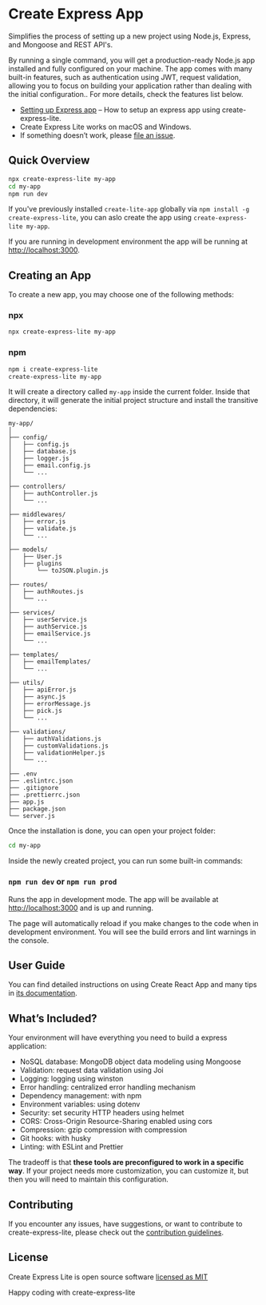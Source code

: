 # Create Express App

Simplifies the process of setting up a new project using
Node.js, Express, and Mongoose and REST API's.

By running a single command, you will get a production-ready Node.js app installed and fully configured on your machine. The app comes with many built-in features, such as authentication using JWT, request validation, allowing you to focus on building your application rather than dealing with the initial configuration.. For more details, check the features list below.

- [Setting up Express app](#creating-an-app) – How to setup an express app using create-express-lite.
- Create Express Lite works on macOS and Windows.
- If something doesn’t work, please [file an issue](https://github.com/the-developer-org/create-express-lite/issues/new).

## Quick Overview

```sh
npx create-express-lite my-app
cd my-app
npm run dev
```

If you've previously installed `create-lite-app` globally via `npm install -g create-express-lite`, you can aslo create the app using `create-express-lite my-app`.

If you are running in development environment the app will be running at [http://localhost:3000](http://localhost:3000).

## Creating an App

To create a new app, you may choose one of the following methods:

### npx

```sh
npx create-express-lite my-app
```

### npm

```sh
npm i create-express-lite
create-express-lite my-app
```

It will create a directory called `my-app` inside the current folder.
Inside that directory, it will generate the initial project structure and install the transitive dependencies:

```
my-app/
│
├── config/
│   ├── config.js
│   ├── database.js
│   ├── logger.js
│   ├── email.config.js
│   └── ...
│
├── controllers/
│   ├── authController.js
│   └── ...
│
├── middlewares/
│   ├── error.js
│   ├── validate.js
│   └── ...
│
├── models/
│   ├── User.js
│   ├── plugins
│       └── toJSON.plugin.js
│
├── routes/
│   ├── authRoutes.js
│   └── ...
│
├── services/
│   ├── userService.js
│   ├── authService.js
│   ├── emailService.js
│   └── ...
│
├── templates/
│   ├── emailTemplates/
│   └── ...
│
├── utils/
│   ├── apiError.js
│   ├── async.js
│   ├── errorMessage.js
│   ├── pick.js
│   └── ...
│
├── validations/
│   ├── authValidations.js
│   ├── customValidations.js
│   ├── validationHelper.js
│   └── ...
│
├── .env
├── .eslintrc.json
├── .gitignore
├── .prettierrc.json
├── app.js
├── package.json
└── server.js

```

Once the installation is done, you can open your project folder:

```sh
cd my-app
```

Inside the newly created project, you can run some built-in commands:

### `npm run dev` or `npm run prod`

Runs the app in development mode.
The app will be available at [http://localhost:3000](http://localhost:3000) and is up and running.

The page will automatically reload if you make changes to the code when in development environment.
You will see the build errors and lint warnings in the console.

## User Guide

You can find detailed instructions on using Create React App and many tips in [its documentation]().

## What’s Included?

Your environment will have everything you need to build a express application:

- NoSQL database: MongoDB object data modeling using Mongoose
- Validation: request data validation using Joi
- Logging: logging using winston
- Error handling: centralized error handling mechanism
- Dependency management: with npm
- Environment variables: using dotenv
- Security: set security HTTP headers using helmet
- CORS: Cross-Origin Resource-Sharing enabled using cors
- Compression: gzip compression with compression
- Git hooks: with husky
- Linting: with ESLint and Prettier

The tradeoff is that **these tools are preconfigured to work in a specific way**. If your project needs more customization, you can customize it, but then you will need to maintain this configuration.

## Contributing

If you encounter any issues, have suggestions, or want to contribute to create-express-lite, please check out the [contribution guidelines](CONTRIBUTING.md).

## License

Create Express Lite is open source software [licensed as MIT](https://github.com/the-developer-org/create-express-lite/blob/main/LICENSE)

Happy coding with create-express-lite
